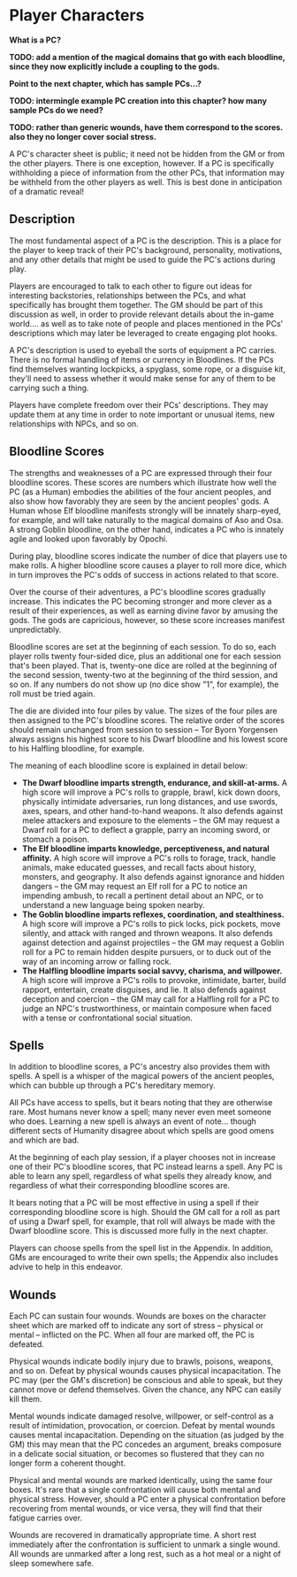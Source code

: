 # Player Characters

**What is a PC?**

**TODO: add a mention of the magical domains that go with each bloodline, since they now explicitly include a coupling to the gods.**

**Point to the next chapter, which has sample PCs...?**

**TODO: intermingle example PC creation into this chapter? how many sample PCs do we need?**

**TODO: rather than generic wounds, have them correspond to the scores. also they no longer cover social stress.**

A PC's character sheet is public; it need not be hidden from the GM or from the other players. There is one exception, however. If a PC is specifically withholding a piece of information from the other PCs, that information may be withheld from the other players as well. This is best done in anticipation of a dramatic reveal!

## Description

The most fundamental aspect of a PC is the description. This is a place for the player to keep track of their PC's background, personality, motivations, and any other details that might be used to guide the PC's actions during play. 

Players are encouraged to talk to each other to figure out ideas for interesting backstories, relationships between the PCs, and what specifically has brought them together. The GM should be part of this discussion as well, in order to provide relevant details about the in-game world.... as well as to take note of people and places mentioned in the PCs' descriptions which may later be leveraged to create engaging plot hooks. 

A PC's description is used to eyeball the sorts of equipment a PC carries. There is no formal handling of items or currency in Bloodlines. If the PCs find themselves wanting lockpicks, a spyglass, some rope, or a disguise kit, they'll need to assess whether it would make sense for any of them to be carrying such a thing. 

Players have complete freedom over their PCs' descriptions. They may update them at any time in order to note important or unusual items, new relationships with NPCs, and so on. 

## Bloodline Scores

The strengths and weaknesses of a PC are expressed through their four bloodline scores. These scores are numbers which illustrate how well the PC (as a Human) embodies the abilities of the four ancient peoples, and also show how favorably they are seen by the ancient peoples' gods. A Human whose Elf bloodline manifests strongly will be innately sharp-eyed, for example, and will take naturally to the magical domains of Aso and Osa. A strong Goblin bloodline, on the other hand, indicates a PC who is innately agile and looked upon favorably by Opochi. 

During play, bloodline scores indicate the number of dice that players use to make rolls. A higher bloodline score causes a player to roll more dice, which in turn improves the PC's odds of success in actions related to that score. 

Over the course of their adventures, a PC's bloodline scores gradually increase. This indicates the PC becoming stronger and more clever as a result of their experiences, as well as earning divine favor by amusing the gods. The gods are capricious, however, so these score increases manifest unpredictably. 

Bloodline scores are set at the beginning of each session. To do so, each player rolls twenty four-sided dice, plus an additional one for each session that's been played. That is, twenty-one dice are rolled at the beginning of the second session, twenty-two at the beginning of the third session, and so on. If any numbers do not show up (no dice show "1", for example), the roll must be tried again. 

The die are divided into four piles by value. The sizes of the four piles are then assigned to the PC's bloodline scores. The relative order of the scores should remain unchanged from session to session – Tor Byorn Yorgensen always assigns his highest score to his Dwarf bloodline and his lowest score to his Halfling bloodline, for example. 

The meaning of each bloodline score is explained in detail below: 

+ **The Dwarf bloodline imparts strength, endurance, and skill-at-arms.** A high score will improve a PC's rolls to grapple, brawl, kick down doors, physically intimidate adversaries, run long distances, and use swords, axes, spears, and other hand-to-hand weapons. It also defends against melee attackers and exposure to the elements – the GM may request a Dwarf roll for a PC to deflect a grapple, parry an incoming sword, or stomach a poison.
+ **The Elf bloodline imparts knowledge, perceptiveness, and natural affinity.** A high score will improve a PC's rolls to forage, track, handle animals, make educated guesses, and recall facts about history, monsters, and geography. It also defends against ignorance and hidden dangers – the GM may request an Elf roll for a PC to notice an impending ambush, to recall a pertinent detail about an NPC, or to understand a new language being spoken nearby.
+ **The Goblin bloodline imparts reflexes, coordination, and stealthiness.** A high score will improve a PC's rolls to pick locks, pick pockets, move silently, and attack with ranged and thrown weapons. It also defends against detection and against projectiles – the GM may request a Goblin roll for a PC to remain hidden despite pursuers, or to duck out of the way of an incoming arrow or falling rock.
+ **The Halfling bloodline imparts social savvy, charisma, and willpower.** A high score will improve a PC's rolls to provoke, intimidate, barter, build rapport, entertain, create disguises, and lie. It also defends against deception and coercion – the GM may call for a Halfling roll for a PC to judge an NPC's trustworthiness, or maintain composure when faced with a tense or confrontational social situation.
## Spells

In addition to bloodline scores, a PC's ancestry also provides them with
spells. A spell is a whisper of the magical powers of the ancient peoples,
which can bubble up through a PC's hereditary memory. 

All PCs have access to spells, but it bears noting that they are otherwise
rare. Most humans never know a spell; many never even meet someone who does.
Learning a new spell is always an event of note... though different sects of
Humanity disagree about which spells are good omens and which are bad.

At the beginning of each play session, if a player chooses not in increase one of their PC's bloodline scores, that PC instead learns a spell. Any PC is able to learn any spell, regardless of what spells they already know, and regardless of what their corresponding bloodline scores are. 

It bears noting that a PC will be most effective in using a spell if their corresponding bloodline score is high. Should the GM call for a roll as part of using a Dwarf spell, for example, that roll will always be made with the Dwarf bloodline score. This is discussed more fully in the next chapter.

Players can choose spells from the spell list in the Appendix. In addition, GMs are encouraged to write their own spells; the Appendix also includes advive to help in this endeavor. 

## Wounds

Each PC can sustain four wounds. Wounds are boxes on the character sheet which are marked off to indicate any sort of stress – physical or mental – inflicted on the PC. When all four are marked off, the PC is defeated. 

Physical wounds indicate bodily injury due to brawls, poisons, weapons, and so on. Defeat by physical wounds causes physical incapacitation. The PC may (per the GM's discretion) be conscious and able to speak, but they cannot move or defend themselves. Given the chance, any NPC can easily kill them. 

Mental wounds indicate damaged resolve, willpower, or self-control as a result of intimidation, provocation, or coercion. Defeat by mental wounds causes mental incapacitation. Depending on the situation (as judged by the GM) this may mean that the PC concedes an argument, breaks composure in a delicate social situation, or becomes so flustered that they can no longer form a coherent thought.

Physical and mental wounds are marked identically, using the same four boxes. It's rare that a single confrontation will cause both mental and physical stress. However, should a PC enter a physical confrontation before recovering from mental wounds, or vice versa, they will find that their fatigue carries over. 

Wounds are recovered in dramatically appropriate time. A short rest immediately after the confrontation is sufficient to unmark a single wound. All wounds are unmarked after a long rest, such as a hot meal or a night of sleep somewhere safe.
